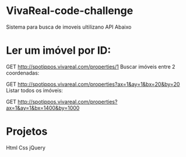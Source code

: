 # VivaReal-code-challenge 

Sistema para busca de imoveis ultilizano API Abaixo

# Ler um imóvel por ID:

GET http://spotippos.vivareal.com/properties/1
Buscar imóveis entre 2 coordenadas:

GET http://spotippos.vivareal.com/properties?ax=1&ay=1&bx=20&by=20
Listar todos os imóveis:

GET http://spotippos.vivareal.com/properties?ax=1&ay=1&bx=1400&by=1000


# Projetos

  Html 
  Css
  jQuery

 
